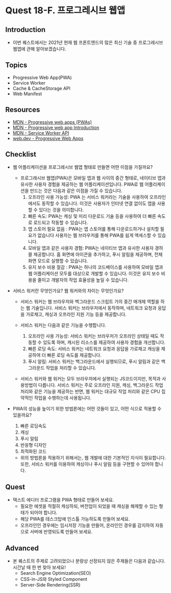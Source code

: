 # Quest 18-F. 프로그레시브 웹앱

## Introduction
* 이번 퀘스트에서는 2021년 현재 웹 프론트엔드의 많은 최신 기술 중 프로그레시브 웹앱에 관해 알아보겠습니다.

## Topics
* Progressive Web App(PWA)
* Service Worker
* Cache & CacheStorage API
* Web Manifest

## Resources
* [MDN - Progressive web apps (PWAs)](https://developer.mozilla.org/en-US/docs/Web/Progressive_web_apps)
* [MDN - Progressive web app Introduction](https://developer.mozilla.org/ko/docs/Web/Progressive_web_apps/Introduction)
* [MDN - Service Worker API](https://developer.mozilla.org/ko/docs/Web/API/Service_Worker_API)
* [web.dev - Progressive Web Apps](https://web.dev/progressive-web-apps/)

## Checklist
* 웹 어플리케이션을 프로그레시브 웹앱 형태로 만들면 어떤 이점을 가질까요?
  - 프로그레시브 웹앱(PWA)은 모바일 앱과 웹 사이의 중간 형태로, 네이티브 앱과 유사한 사용자 경험을 제공하는 웹 어플리케이션입니다. PWA로 웹 어플리케이션을 만드는 것은 다음과 같은 이점을 가질 수 있습니다. 
    1. 오프라인 사용 가능성: PWA 는 서비스 워커라는 기술을 사용하여 오프라인에서도 동작할 수 있습니다. 이것은 사용자가 인터넷 연결 없이도 앱을 사용할 수 있다는 것을 의미합니다. 
    2. 빠른 속도: PWA는 캐싱 및 미리 다운로드 기술 등을 사용하여 더 빠른 속도로 로드되고 작동할 수 있습니다. 
    3. 앱 스토어 필요 없음 : PWA는 앱 스토어를 통해 다운로드하거나 설치할 필요가 없습니다 사용자는 웹 브라우저를 통해 PWA를 쉽게 액세스할 수 있습니다.
    4. 모바일 앱과 같은 사용자 경험: PWA는 네이티브 앱과 유사한 사용자 경허믈 제공합니다. 홈 화면에 아이콘을 추가하고, 푸시 알림을 제공하며, 전체 화면 모드로 실행할 수 있습니다. 
    5. 유지 보수 비용 절감 : PWA는 하나의 코드베이스를 사용하여 모바일 앱과 웹 어플리케이션 모두를 대상으로 개발할 수 있습니다. 이것은 유지 보수 비용을 줄이고 개발자의 작업 효율성을 높일 수 있습니다. 

* 서비스 워커란 무엇인가요? 웹 워커와의 차이는 무엇인가요?
  - 서비스 워커는 웹 브라우저와 백그라운드 스크립트 가의 중간 매개체 역할을 하는 웹 기술입니다. 서비스 워커는 브라우저에서 동작하며, 네트워크 요청과 응답을 가로채고, 캐싱과 오프라인 지원 기능 등을 제공합니다.
  
  - 서비스 워커는 다음과 같은 기능을 수행합니다.
    1. 오프라인 사용 가능성: 서비스 워커는 브라우저가 오프라인 상태일 때도 작동할 수 있도록 하며, 캐시된 리소스를 제공하여 사용자 경험을 개선합니다. 
    2. 빠른 로딩 속도: 서비스 워커는 네트워크 요청과 응답을 가로채고 캐싱을 제공하여 더 빠른 로딩 속도를 제공합니다. 
    3. 푸시 알림: 서비스 워커는 백그라운드에서 실행되므로, 푸시 알림과 같은 백그라운드 작업을 처리할 수 있습니다. 
  
  - 서비스 워커와 웹 워커는 모두 브라우저에서 실행되는 JS코드이지만, 목적과 사용방법이 다릅니다. 서비스 워커는 주로 오프라인 지원, 캐싱, 백그라운드 작업 처리와 같은 기능을 제공하는 반면, 웹 워커는 대규모 작업 처리와 같은 CPU 집약적인 작업을 수행하는데 사용됩니다. 

* PWA의 성능을 높이기 위한 방법론에는 어떤 것들이 있고, 어떤 식으로 적용할 수 있을까요?
  1. 빠른 로딩속도
  2. 캐싱
  3. 푸시 알림
  4. 반응형 디자인
  5. 최적화된 코드

  - 위의 방법론을 적용하기 위해서는, 웹 개발에 대한 기본적인 지식이 필요합니다. 또한, 서비스 워커를 이용하여 캐싱이나 푸시 알림 등을 구현할 수 있어야 합니다. 
## Quest
* 텍스트 에디터 프로그램을 PWA 형태로 만들어 보세요.
  * 필요한 에셋을 적절히 캐싱하되, 버전업이 되었을 때 캐싱을 해제할 수 있는 형태가 되어야 합니다.
  * 해당 PWA를 데스크탑에 인스톨 가능하도록 만들어 보세요.
  * 오프라인인 경우에는 임시저장 기능을 만들어, 온라인인 경우를 감지하여 자동으로 서버에 반영되도록 만들어 보세요.

## Advanced
* 본 퀘스트의 주제로 고려되었으나 분량상 선정되지 않은 주제들은 다음과 같습니다. 시간날 때 한 번 찾아 보세요!
  * Search Engine Optimization(SEO)
  * CSS-in-JS와 Styled Component
  * Server-Side Rendering(SSR)
